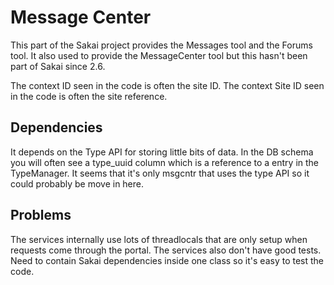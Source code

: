 Message Center
==============

This part of the Sakai project provides the Messages tool and the Forums tool. It also used to provide the MessageCenter
tool but this hasn't been part of Sakai since 2.6.

The context ID seen in the code is often the site ID. The context Site ID seen in the code is often the site
reference.

Dependencies
------------

It depends on the Type API for storing little bits of data. In the DB schema you will often see a type_uuid column
which is a reference to a entry in the TypeManager. It seems that it's only msgcntr that uses the type API so it could
probably be move in here.

Problems
--------

The services internally use lots of threadlocals that are only setup when requests come through the portal. The services
also don't have good tests. Need to contain Sakai dependencies inside one class so it's easy to test the code.